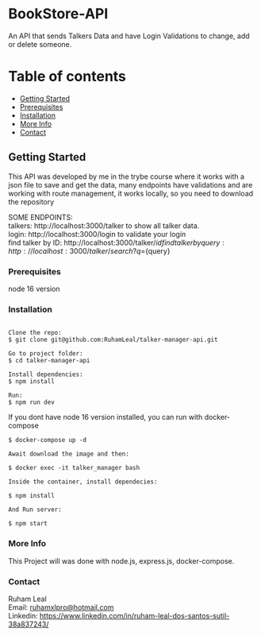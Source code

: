 # BookStore-API

An API that sends Talkers Data and have Login Validations to change, add or delete someone.


# Table of contents

- [Getting Started](#getting-started)
- [Prerequisites](#prerequisites)
- [Installation](#installation)
- [More Info](#more-info)
- [Contact](#contact)

## Getting Started

This API was developed by me in the trybe course where it works with a json file to save and get the data, many endpoints have validations and are working with route management, it works locally, so you need to download the repository


SOME ENDPOINTS:    
talkers: http://localhost:3000/talker to show all talker data.     
login: http://localhost:3000/login to validate your login    
find talker by ID: http://localhost:3000/talker/${id}          
find talker by query: http://localhost:3000/talker/search?q=${query}    

### Prerequisites

node 16 version

### Installation

```

Clone the repo:   
$ git clone git@github.com:RuhamLeal/talker-manager-api.git    

Go to project folder:     
$ cd talker-manager-api     

Install dependencies:    
$ npm install

Run:    
$ npm run dev

```
If you dont have node 16 version installed, you can run with docker-compose
```
$ docker-compose up -d
 
Await download the image and then:

$ docker exec -it talker_manager bash

Inside the container, install dependecies:

$ npm install

And Run server:

$ npm start
```

### More Info

This Project will was done with node.js, express.js, docker-compose.

### Contact

Ruham Leal    
Email: ruhamxlpro@hotmail.com    
Linkedin: https://www.linkedin.com/in/ruham-leal-dos-santos-sutil-38a837243/
